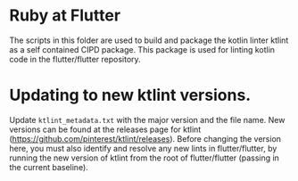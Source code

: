 # Ruby at Flutter

The scripts in this folder are used to build and package the kotlin linter
ktlint as a self contained CIPD package. This package is used
for linting kotlin code in the flutter/flutter repository.

# Updating to new ktlint versions.

Update `ktlint_metadata.txt` with the major version
and the file name. New versions can be found at the releases page for ktlint
(https://github.com/pinterest/ktlint/releases). Before changing the version here,
you must also identify and resolve any new lints in flutter/flutter, by 
running the new version of ktlint from the root of flutter/flutter (passing in the 
current baseline).
